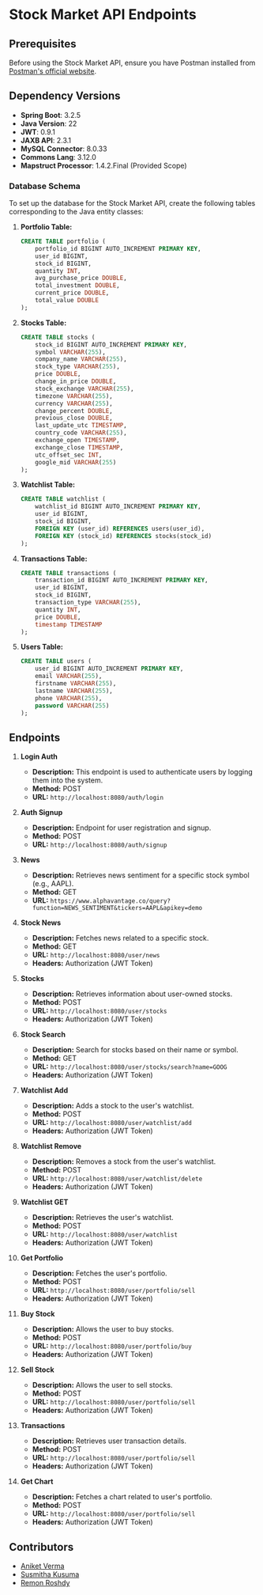 # Stock Market API Endpoints

## Prerequisites

Before using the Stock Market API, ensure you have Postman installed from [Postman's official website](https://www.postman.com/).

## Dependency Versions

- **Spring Boot**: 3.2.5
- **Java Version**: 22
- **JWT**: 0.9.1
- **JAXB API**: 2.3.1
- **MySQL Connector**: 8.0.33
- **Commons Lang**: 3.12.0
- **Mapstruct Processor**: 1.4.2.Final (Provided Scope)


### Database Schema

To set up the database for the Stock Market API, create the following tables corresponding to the Java entity classes:

1. **Portfolio Table:**
    ```sql
    CREATE TABLE portfolio (
        portfolio_id BIGINT AUTO_INCREMENT PRIMARY KEY,
        user_id BIGINT,
        stock_id BIGINT,
        quantity INT,
        avg_purchase_price DOUBLE,
        total_investment DOUBLE,
        current_price DOUBLE,
        total_value DOUBLE
    );
    ```

2. **Stocks Table:**
    ```sql
    CREATE TABLE stocks (
        stock_id BIGINT AUTO_INCREMENT PRIMARY KEY,
        symbol VARCHAR(255),
        company_name VARCHAR(255),
        stock_type VARCHAR(255),
        price DOUBLE,
        change_in_price DOUBLE,
        stock_exchange VARCHAR(255),
        timezone VARCHAR(255),
        currency VARCHAR(255),
        change_percent DOUBLE,
        previous_close DOUBLE,
        last_update_utc TIMESTAMP,
        country_code VARCHAR(255),
        exchange_open TIMESTAMP,
        exchange_close TIMESTAMP,
        utc_offset_sec INT,
        google_mid VARCHAR(255)
    );
    ```

3. **Watchlist Table:**
    ```sql
    CREATE TABLE watchlist (
        watchlist_id BIGINT AUTO_INCREMENT PRIMARY KEY,
        user_id BIGINT,
        stock_id BIGINT,
        FOREIGN KEY (user_id) REFERENCES users(user_id),
        FOREIGN KEY (stock_id) REFERENCES stocks(stock_id)
    );
    ```

4. **Transactions Table:**
    ```sql
    CREATE TABLE transactions (
        transaction_id BIGINT AUTO_INCREMENT PRIMARY KEY,
        user_id BIGINT,
        stock_id BIGINT,
        transaction_type VARCHAR(255),
        quantity INT,
        price DOUBLE,
        timestamp TIMESTAMP
    );
    ```

5. **Users Table:**
    ```sql
    CREATE TABLE users (
        user_id BIGINT AUTO_INCREMENT PRIMARY KEY,
        email VARCHAR(255),
        firstname VARCHAR(255),
        lastname VARCHAR(255),
        phone VARCHAR(255),
        password VARCHAR(255)
    );
    ```

## Endpoints

1. **Login Auth**
    - **Description:** This endpoint is used to authenticate users by logging them into the system.
    - **Method:** POST
    - **URL:** `http://localhost:8080/auth/login`

2. **Auth Signup**
    - **Description:** Endpoint for user registration and signup.
    - **Method:** POST
    - **URL:** `http://localhost:8080/auth/signup`

3. **News**
    - **Description:** Retrieves news sentiment for a specific stock symbol (e.g., AAPL).
    - **Method:** GET
    - **URL:** `https://www.alphavantage.co/query?function=NEWS_SENTIMENT&tickers=AAPL&apikey=demo`

4. **Stock News**
    - **Description:** Fetches news related to a specific stock.
    - **Method:** GET
    - **URL:** `http://localhost:8080/user/news`
    - **Headers:** Authorization (JWT Token)

5. **Stocks**
    - **Description:** Retrieves information about user-owned stocks.
    - **Method:** POST
    - **URL:** `http://localhost:8080/user/stocks`
    - **Headers:** Authorization (JWT Token)

6. **Stock Search**
    - **Description:** Search for stocks based on their name or symbol.
    - **Method:** GET
    - **URL:** `http://localhost:8080/user/stocks/search?name=GOOG`
    - **Headers:** Authorization (JWT Token)

7. **Watchlist Add**
    - **Description:** Adds a stock to the user's watchlist.
    - **Method:** POST
    - **URL:** `http://localhost:8080/user/watchlist/add`
    - **Headers:** Authorization (JWT Token)

8. **Watchlist Remove**
    - **Description:** Removes a stock from the user's watchlist.
    - **Method:** POST
    - **URL:** `http://localhost:8080/user/watchlist/delete`
    - **Headers:** Authorization (JWT Token)

9. **Watchlist GET**
    - **Description:** Retrieves the user's watchlist.
    - **Method:** POST
    - **URL:** `http://localhost:8080/user/watchlist`
    - **Headers:** Authorization (JWT Token)

10. **Get Portfolio**
    - **Description:** Fetches the user's portfolio.
    - **Method:** POST
    - **URL:** `http://localhost:8080/user/portfolio/sell`
    - **Headers:** Authorization (JWT Token)

11. **Buy Stock**
    - **Description:** Allows the user to buy stocks.
    - **Method:** POST
    - **URL:** `http://localhost:8080/user/portfolio/buy`
    - **Headers:** Authorization (JWT Token)

12. **Sell Stock**
    - **Description:** Allows the user to sell stocks.
    - **Method:** POST
    - **URL:** `http://localhost:8080/user/portfolio/sell`
    - **Headers:** Authorization (JWT Token)

13. **Transactions**
    - **Description:** Retrieves user transaction details.
    - **Method:** POST
    - **URL:** `http://localhost:8080/user/portfolio/sell`
    - **Headers:** Authorization (JWT Token)

14. **Get Chart**
    - **Description:** Fetches a chart related to user's portfolio.
    - **Method:** POST
    - **URL:** `http://localhost:8080/user/portfolio/sell`
    - **Headers:** Authorization (JWT Token)

## Contributors

- [Aniket Verma](https://github.com/aniketverma-7)
- [Susmitha Kusuma](https://github.com/SushieeK)
- [Remon Roshdy](https://github.com/remonroshdy) 

